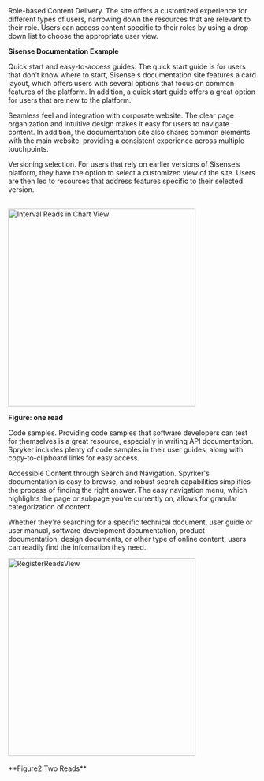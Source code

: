 <div id="chartview">
Role-based Content Delivery. The site offers a customized experience for
different types of users, narrowing down the resources that are relevant 
to their role. Users can access content specific to their roles by using 
a drop-down list to choose the appropriate user view.

**Sisense Documentation Example**

Quick start and easy-to-access guides. The quick start guide is for users
that don’t know where to start, Sisense's documentation site features a 
card layout, which offers users with several options that focus on common 
features of the platform. In addition, a quick start guide offers a great
option for users that are new to the platform.

Seamless feel and integration with corporate website. 
The clear page organization and intuitive design makes it easy for users to navigate content. In addition, the documentation site also shares common elements with the main website, 
providing a consistent experience across multiple touchpoints.

Versioning selection. For users that rely on earlier versions of Sisense’s platform, they have the option to select a customized view of the site. Users are then led to resources that address features specific to their selected version.

<br>
<style>
    #popup-image {
        text-align: center;
        background: white;
        padding: 20px;
        width: 100%;
        height: 100%;
        margin: auto;
    }
</style>

<a href="intervalreadchartview.png" class="glightbox" data-gallery="gallery1">
    <img src="intervalreadchartview.png" alt="Interval Reads in Chart View " height="400" width="380">
</a>

<map name="workmap1">
    <area shape="rect" coords="424,125,488, 158" alt="ViewSearch" href="http://127.0.0.1:8000/Search%20Information/" target="_blank">
    <area shape="rect" coords="437,267,543,293" alt="ViewTimeAlignedView" href="http://127.0.0.1:8000/Device%20Data%20Time%20Aligned%20View/" target="_blank">
    <area shape="rect" coords="650,194,755,224" alt="ViewReadsChart" href="http://127.0.0.1:8000/Device%20Reads%20Chart/" target="_blank">
    <area shape="rect" coords="10,104,88,131" alt="SdpDetails" href="http://127.0.0.1:8000/Saved%20Search/" target="_blank">
</map>
<br>
</div>

**Figure: one read**

Code samples. Providing code samples that software developers can test for
themselves is a great resource, especially in writing API documentation.
Spryker includes plenty of code samples in their user guides, along with 
copy-to-clipboard links for easy access.

Accessible Content through Search and Navigation. Spyrker's documentation is easy to browse, and robust search capabilities simplifies the process of finding the right answer. The easy navigation menu,
which highlights the page or subpage you're currently on,
allows for granular categorization of content.

Whether they're searching for a specific technical document, user guide or user manual, software development documentation, product documentation, design documents, or other type of online content, users can readily find the information they need.

<a href="registerreadschartview.png" class="glightbox" data-gallery="gallery1">
    <img src="registerreadschartview.png" alt="RegisterReadsView" height="400" width="380">
</a>

<map name="workmap2">
    <area shape="rect" coords="424,125,488, 158" alt="ViewSearch" href="http://127.0.0.1:8000/Search%20Information/" target="_blank">
    <area shape="rect" coords="437,267,543,293" alt="ViewTimeAlignedView" href="http://127.0.0.1:8000/Device%20Data%20Time%20Aligned%20View/" target="_blank">
    <area shape="rect" coords="650,194,755,224" alt="ViewReadsChart" href="http://127.0.0.1:8000/Device%20Reads%20Chart/" target="_blank">
    <area shape="rect" coords="10,104,88,131" alt="SdpDetails" href="http://127.0.0.1:8000/Saved%20Search/" target="_blank">
    <area shape="rect" coords="604,405,720,431" alt="onedayread" href="http://127.0.0.1:8000/DayReadsView/" target="_blank">

</map>
<br>

<br>
**Figure2:Two Reads**